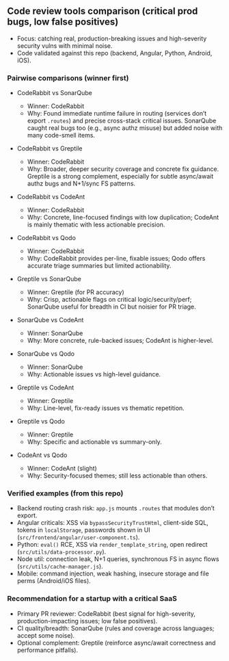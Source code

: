 ## Code review tools comparison (critical prod bugs, low false positives)

- Focus: catching real, production-breaking issues and high-severity security vulns with minimal noise.
- Code validated against this repo (backend, Angular, Python, Android, iOS).

### Pairwise comparisons (winner first)

- CodeRabbit vs SonarQube
  - Winner: CodeRabbit
  - Why: Found immediate runtime failure in routing (services don’t export `.routes`) and precise cross-stack critical issues. SonarQube caught real bugs too (e.g., async authz misuse) but added noise with many code-smell items.

- CodeRabbit vs Greptile
  - Winner: CodeRabbit
  - Why: Broader, deeper security coverage and concrete fix guidance. Greptile is a strong complement, especially for subtle async/await authz bugs and N+1/sync FS patterns.

- CodeRabbit vs CodeAnt
  - Winner: CodeRabbit
  - Why: Concrete, line-focused findings with low duplication; CodeAnt is mainly thematic with less actionable precision.

- CodeRabbit vs Qodo
  - Winner: CodeRabbit
  - Why: CodeRabbit provides per-line, fixable issues; Qodo offers accurate triage summaries but limited actionability.

- Greptile vs SonarQube
  - Winner: Greptile (for PR accuracy)
  - Why: Crisp, actionable flags on critical logic/security/perf; SonarQube useful for breadth in CI but noisier for PR triage.

- SonarQube vs CodeAnt
  - Winner: SonarQube
  - Why: More concrete, rule-backed issues; CodeAnt is higher-level.

- SonarQube vs Qodo
  - Winner: SonarQube
  - Why: Actionable issues vs high-level guidance.

- Greptile vs CodeAnt
  - Winner: Greptile
  - Why: Line-level, fix-ready issues vs thematic repetition.

- Greptile vs Qodo
  - Winner: Greptile
  - Why: Specific and actionable vs summary-only.

- CodeAnt vs Qodo
  - Winner: CodeAnt (slight)
  - Why: Security-focused themes; still less actionable than others.

### Verified examples (from this repo)

- Backend routing crash risk: `app.js` mounts `.routes` that modules don’t export.
- Angular criticals: XSS via `bypassSecurityTrustHtml`, client-side SQL, tokens in `localStorage`, passwords shown in UI (`src/frontend/angular/user-component.ts`).
- Python: `eval()` RCE, XSS via `render_template_string`, open redirect (`src/utils/data-processor.py`).
- Node util: connection leak, N+1 queries, synchronous FS in async flows (`src/utils/cache-manager.js`).
- Mobile: command injection, weak hashing, insecure storage and file perms (Android/iOS files).

### Recommendation for a startup with a critical SaaS

- Primary PR reviewer: CodeRabbit (best signal for high-severity, production-impacting issues; low false positives).
- CI quality/breadth: SonarQube (rules and coverage across languages; accept some noise).
- Optional complement: Greptile (reinforce async/await correctness and performance pitfalls).


